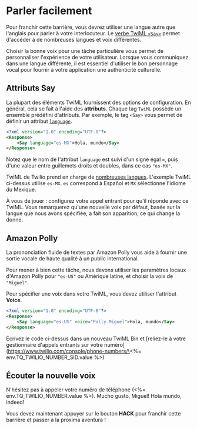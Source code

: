 # Parler facilement

Pour franchir cette barrière, vous devrez utiliser une langue autre que l'anglais pour parler à votre interlocuteur. Le [verbe TwiML `<Say>`](https://www.twilio.com/docs/voice/twiml/say) permet d'accéder à de nombreuses langues et voix différentes.

Choisir la bonne voix pour une tâche particulière vous permet de personnaliser l'expérience de votre utilisateur. Lorsque vous communiquez dans une langue différente, il est essentiel d'utiliser le bon personnage vocal pour fournir à votre application une authenticité culturelle.

## Attributs Say

La plupart des éléments TwiML fournissent des options de configuration. En général, cela se fait à l'aide des **attributs**. Chaque tag `TwiML` possède un ensemble prédéfini d'attributs. Par exemple, le tag `<Say>` vous permet de définir un attribut [`language`](https://www.twilio.com/docs/voice/twiml/say#attributes-language).

```xml
<?xml version="1.0" encoding="UTF-8"?>
<Response>
    <Say language="es-MX">Hola, mundo</Say>
</Response>
```

Notez que le nom de l'attribut `language` est suivi d'un signe égal `=`, puis d'une valeur entre guillemets droits et doubles, dans ce cas `"es-MX"`.

TwiML de Twilio prend en charge de [nombreuses langues](https://www.twilio.com/docs/voice/twiml/say#attributes-language). L'exemple TwiML ci-dessus utilise `es-MX`. `es` correspond à Español et `MX` sélectionne l'idiome du Mexique.

À vous de jouer&nbsp;: configurez votre appel entrant pour qu'il réponde avec ce TwiML. Vous remarquerez qu'une nouvelle voix par défaut, basée sur la langue que nous avons spécifiée, a fait son apparition, ce qui change la donne.

## Amazon Polly

La prononciation fluide de textes par Amazon Polly vous aide à fournir une sortie vocale de haute qualité à un public international.

Pour mener à bien cette tâche, nous devons utiliser les paramètres locaux d'Amazon Polly pour `"es-US"` ou Amérique latine, et choisir la voix de `"Miguel"`.

Pour spécifier une voix dans votre TwiML, vous devez utiliser l'attribut **Voice**.

```xml
<?xml version="1.0" encoding="UTF-8"?>
<Response>
    <Say language="es-US" voice="Polly.Miguel">Hola, mundo</Say>
</Response>
```

Écrivez le code ci-dessus dans un nouveau TwiML Bin et \[reliez-le à votre gestionnaire d'appels entrants sur votre numéro](https://www.twilio.com/console/phone-numbers/\<%= env.TQ_TWILIO_NUMBER_SID.value %>)

## Écouter la nouvelle voix

N'hésitez pas à appeler votre numéro de téléphone (\<%= env.TQ_TWILIO_NUMBER.value %>). Mucho gusto, Miguel! Hola mundo, indeed!

Vous devez maintenant appuyer sur le bouton **HACK** pour franchir cette barrière et passer à la proxima aventura&nbsp;!